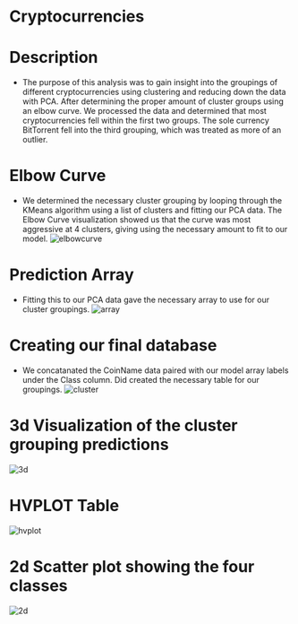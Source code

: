# Cryptocurrencies

# Description
* The purpose of this analysis was to gain insight into the groupings of different cryptocurrencies using clustering and reducing down the data with PCA. After determining the proper amount of cluster groups using an elbow curve. We processed the data and determined that most cryptocurrencies fell within the first two groups. The sole currency BitTorrent fell into the third grouping, which was treated as more of an outlier. 

# Elbow Curve
* We determined the necessary cluster grouping by looping through the KMeans algorithm using a list of clusters and fitting our PCA data. The Elbow Curve visualization showed us that the curve was most aggressive at 4 clusters, giving using the necessary amount to fit to our model.
![elbowcurve]()

# Prediction Array
* Fitting this to our PCA data gave the necessary array to use for our cluster groupings.
![array]()

# Creating our final database
* We concatanated the CoinName data paired with our model array labels under the Class column. Did created the necessary table for our groupings. 
![cluster]()

# 3d Visualization of the cluster grouping predictions
![3d]()

# HVPLOT Table
![hvplot]()

# 2d Scatter plot showing the four classes
![2d]()
